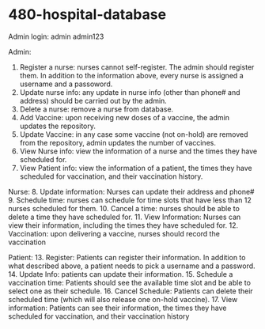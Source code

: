 # 480-hospital-database

Admin login: 
admin
admin123



Admin:
1. Register a nurse: nurses cannot self-register. The admin should register them. In
addition to the information above, every nurse is assigned a username and a
passoword.
2. Update nurse info: any update in nurse info (other than phone# and address)
should be carried out by the admin.
3. Delete a nurse: remove a nurse from database.
4. Add Vaccine: upon receiving new doses of a vaccine, the admin updates the
repository.
5. Update Vaccine: in any case some vaccine (not on-hold) are removed from the
repository, admin updates the number of vaccines.
6. View Nurse info: view the information of a nurse and the times they have
scheduled for.
7. View Patient info: view the information of a patient, the times they have
scheduled for vaccination, and their vaccination history.


Nurse:
8. Update information: Nurses can update their address and phone#
9. Schedule time: nurses can schedule for time slots that have less than 12 nurses
scheduled for them.
10. Cancel a time: nurses should be able to delete a time they have scheduled for.
11. View Information: Nurses can view their information, including the times they
have scheduled for.
12. Vaccination: upon delivering a vaccine, nurses should record the vaccination


Patient:
13. Register: Patients can register their information. In addition to what described
above, a patient needs to pick a username and a password.
14. Update Info: patients can update their information.
15. Schedule a vaccination time: Patients should see the available time slot and be
able to select one as their schedule.
16. Cancel Schedule: Patients can delete their scheduled time (which will also
release one on-hold vaccine).
17. View information: Patients can see their information, the times they have
scheduled for vaccination, and their vaccination history